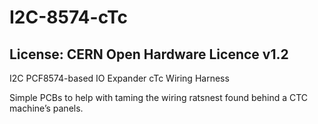 # I2C-8574-cTc
## License: CERN Open Hardware Licence v1.2

I2C PCF8574-based IO Expander cTc Wiring Harness

Simple PCBs to help with taming the wiring ratsnest found behind a CTC machine’s panels.

